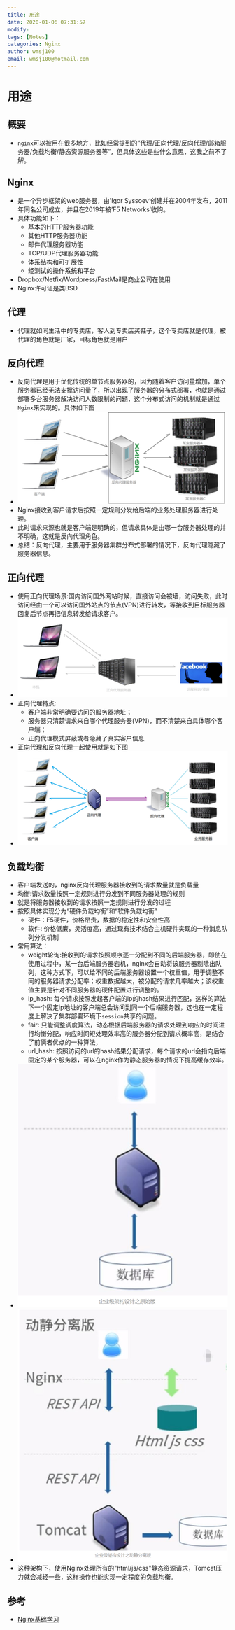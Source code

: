 ```yaml
---
title: 用途
date: 2020-01-06 07:31:57
modify: 
tags: [Notes]
categories: Nginx
author: wmsj100
email: wmsj100@hotmail.com
---
```


# 用途

## 概要

- `nginx`可以被用在很多地方，比如经常提到的“代理/正向代理/反向代理/邮箱服务器/负载均衡/静态资源服务器等”，但具体这些是些什么意思，这我之前不了解。

## Nginx

- 是一个异步框架的web服务器，由'Igor Syssoev‘创建并在2004年发布，2011年同名公司成立，并且在2019年被’F5 Networks‘收购。
- 具体功能如下：
	- 基本的HTTP服务器功能
	- 其他HTTP服务器功能
	- 邮件代理服务器功能
	- TCP/UDP代理服务器功能
	- 体系结构和可扩展性
	- 经测试的操作系统和平台
- Dropbox/Netfix/Wordpress/FastMail是商业公司在使用
- Nginx许可证是类BSD

## 代理

- 代理就如同生活中的专卖店，客人到专卖店买鞋子，这个专卖店就是代理，被代理的角色就是厂家，目标角色就是用户

## 反向代理

- 反向代理是用于优化传统的单节点服务器的，因为随着客户访问量增加，单个服务器已经无法支撑访问量了，所以出现了服务器的分布式部署，也就是通过部署多台服务器解决访问人数限制的问题，这个分布式访问的机制就是通过`Nginx`来实现的。具体如下图
- ![](../Statics/Img/Nginx_fan_xian_dai_li.png)
- Nginx接收到客户请求后按照一定规则分发给后端的业务处理服务器进行处理。
- 此时请求来源也就是客户端是明确的，但请求具体是由哪一台服务器处理的并不明确，这就是反向代理角色。
- 总结：反向代理，主要用于服务器集群分布式部署的情况下，反向代理隐藏了服务器信息。

## 正向代理

- 使用正向代理场景:国内访问国外网站时候，直接访问会被墙，访问失败，此时访问经由一个可以访问国外站点的节点(VPN)进行转发，等接收到目标服务器回复后节点再把信息转发给请求客户。
- ![](../Statics/Img/nginx_zheng_xiang_dai_li.png)
- 正向代理特点:
	- 客户端非常明确要访问的服务器地址；
	- 服务器只清楚请求来自哪个代理服务器(VPN)，而不清楚来自具体哪个客户端；
	- 正向代理模式屏蔽或者隐藏了真实客户信息
- 正向代理和反向代理一起使用就是如下图
- ![](../Statics/Img/nginx_zheng_fan_dai_li.png)

## 负载均衡

- 客户端发送的，nginx反向代理服务器接收到的请求数量就是负载量
- 均衡:请求数量按照一定规则进行分发到不同服务器处理的规则
- 就是将服务器接收到的请求按照一定规则进行分发的过程
- 按照具体实现分为“硬件负载均衡”和“软件负载均衡”
	- 硬件：F5硬件，价格昂贵，数据的稳定性和安全性高
	- 软件: 价格低廉，灵活度高，通过现有技术结合主机硬件实现的一种消息队列分发机制
- 常用算法：
	- weight轮询:接收到的请求按照顺序逐一分配到不同的后端服务器，即使在使用过程中，某一台后端服务器宕机，nginx会自动将该服务器剔除出队列，这种方式下，可以给不同的后端服务器设置一个权重值，用于调整不同的服务器请求分配率；权重数据越大，被分配的请求几率越大；该权重值主要是针对不同服务器的硬件配置进行调整的。
	- ip_hash: 每个请求按照发起客户端的ip的hash结果进行匹配，这样的算法下一个固定ip地址的客户端总会访问到同一个后端服务器，这也在一定程度上解决了集群部署环境下`session`共享的问题。
	- fair: 只能调整调度算法，动态根据后端服务器的请求处理到响应的时间进行均衡分配，响应时间短处理效率高的服务器分配到请求概率高，是结合了前俩者优点的一种算法，
	- url_hash: 按照访问的url的hash结果分配请求，每个请求的url会指向后端固定的某个服务器，可以在nginx作为静态服务器的情况下提高缓存效率。
- ![](../Statics/Img/nginx_jing_dian_qing_qiu.png)
- ![](../Statics/Img/nginx_fu_zai_jun_heng.png)
- 这种架构下，使用Nginx处理所有的"html/js/css"静态资源请求，Tomcat压力就会减轻一些，这样操作也能实现一定程度的负载均衡。


## 参考

- [Nginx基础学习](https://www.cnblogs.com/xingyunblog/p/9066865.html)
